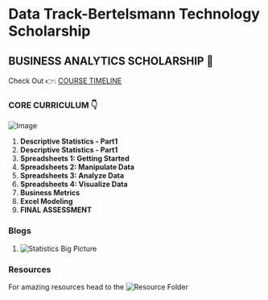 # Data Track-Bertelsmann Technology Scholarship

## BUSINESS ANALYTICS SCHOLARSHIP 🤩

Check Out 👉: [COURSE TIMELINE](https://github.com/OddExtension5/DataTrack-BertelsmannTechnology-Scholarship/blob/main/Data%20Track%20-%20Recommended%20Course%20Timeline.pdf)

### CORE CURRICULUM 👇

![Image](https://video.udacity-data.com/topher/2021/June/60d3852a_visuals-for-nd098-1/visuals-for-nd098-1.jpg)

1. **Descriptive Statistics - Part1**
2. **Descriptive Statistics - Part1**
3. **Spreadsheets 1: Getting Started**
4. **Spreadsheets 2: Manipulate Data**
5. **Spreadsheets 3: Analyze Data**
6. **Spreadsheets 4: Visualize Data**
7. **Business Metrics**
8. **Excel Modeling**
9. **FINAL ASSESSMENT**

### Blogs

1. ![Statistics Big Picture](https://blog.jovian.ai/statistics-the-big-picture-645a698f9e82)


### Resources

For amazing resources head to the ![Resource Folder](https://github.com/OddExtension5/DataTrack-BertelsmannTechnology-Scholarship/tree/main/Resources)
